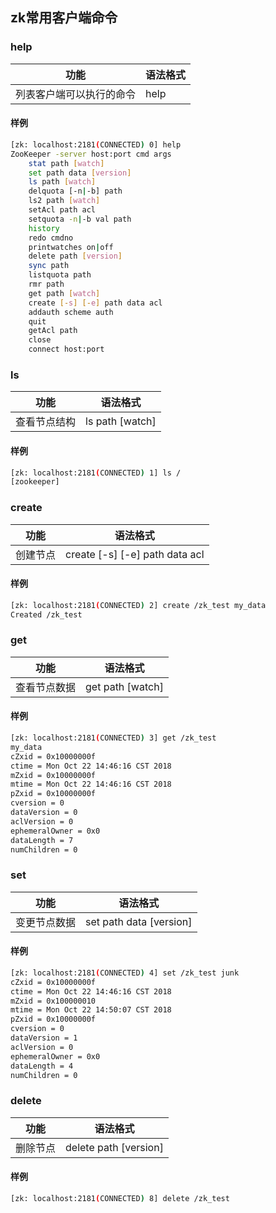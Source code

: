 ## zk常用客户端命令

### help
功能  | 语法格式
------------- | -------------
列表客户端可以执行的命令  | help

#### 样例
```bash
[zk: localhost:2181(CONNECTED) 0] help
ZooKeeper -server host:port cmd args
	stat path [watch]
	set path data [version]
	ls path [watch]
	delquota [-n|-b] path
	ls2 path [watch]
	setAcl path acl
	setquota -n|-b val path
	history
	redo cmdno
	printwatches on|off
	delete path [version]
	sync path
	listquota path
	rmr path
	get path [watch]
	create [-s] [-e] path data acl
	addauth scheme auth
	quit
	getAcl path
	close
	connect host:port
```

### ls
功能  | 语法格式
------------- | -------------
查看节点结构  | ls path [watch]

#### 样例
```bash
[zk: localhost:2181(CONNECTED) 1] ls /
[zookeeper]
```

### create

功能  | 语法格式
------------- | -------------
创建节点  | create [-s] [-e] path data acl

#### 样例
```bash
[zk: localhost:2181(CONNECTED) 2] create /zk_test my_data
Created /zk_test
```

### get
功能  | 语法格式
------------- | -------------
查看节点数据  | get path [watch]

#### 样例
```bash
[zk: localhost:2181(CONNECTED) 3] get /zk_test
my_data
cZxid = 0x10000000f
ctime = Mon Oct 22 14:46:16 CST 2018
mZxid = 0x10000000f
mtime = Mon Oct 22 14:46:16 CST 2018
pZxid = 0x10000000f
cversion = 0
dataVersion = 0
aclVersion = 0
ephemeralOwner = 0x0
dataLength = 7
numChildren = 0
```

### set
功能  | 语法格式
------------- | -------------
变更节点数据  | set path data [version]

#### 样例
```bash
[zk: localhost:2181(CONNECTED) 4] set /zk_test junk
cZxid = 0x10000000f
ctime = Mon Oct 22 14:46:16 CST 2018
mZxid = 0x100000010
mtime = Mon Oct 22 14:50:07 CST 2018
pZxid = 0x10000000f
cversion = 0
dataVersion = 1
aclVersion = 0
ephemeralOwner = 0x0
dataLength = 4
numChildren = 0

```

### delete
功能  | 语法格式
------------- | -------------
删除节点  | delete path [version]

#### 样例
```bash
[zk: localhost:2181(CONNECTED) 8] delete /zk_test
```










